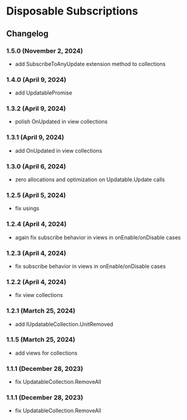 # Disposable Subscriptions

## Changelog

### 1.5.0 (November 2, 2024)
+ add SubscribeToAnyUpdate extension method to collections

### 1.4.0 (April 9, 2024)
+ add UpdatablePromise

### 1.3.2 (April 9, 2024)
+ polish OnUpdated in view collections

### 1.3.1 (April 9, 2024)
+ add OnUpdated in view collections

### 1.3.0 (April 6, 2024)
+ zero allocations and optimization on Updatable.Update calls 

### 1.2.5 (April 5, 2024)
+ fix usings

### 1.2.4 (April 4, 2024)
+ again fix subscribe behavior in views in onEnable/onDisable cases

### 1.2.3 (April 4, 2024)
+ fix subscribe behavior in views in onEnable/onDisable cases

### 1.2.2 (April 4, 2024)
+ fix view collections

### 1.2.1 (Martch 25, 2024)
+ add IUpdatableCollection.UnitRemoved

### 1.1.5 (Martch 25, 2024)
+ add views for collections

### 1.1.1 (December 28, 2023)
+ fix UpdatableCollection.RemoveAll

### 1.1.1 (December 28, 2023)
+ fix UpdatableCollection.RemoveAll
